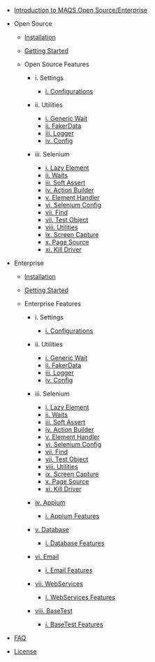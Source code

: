 - [Introduction to MAQS Open Source/Enterprise](MAQS_5/Introduction.md)

- Open Source

	- [Installation](MAQS_5/OpenSourceInstallation.md)
	- [Getting Started](MAQS_5/Getting-Started.md)

	- Open Source Features

		- i. Settings
			- [i. Configurations](MAQS_5/OpenSourceConfiguration.md)

		- ii. Utilities

			- [i. Generic Wait](MAQS_5/Generic-Waits.md)
			- [ii. FakerData](MAQS_5/FakerData.md)
			- [iii. Logger](MAQS_5/Logger.md)
			- [iv. Config](MAQS_5/Config.md)
		- iii. Selenium

			- [i. Lazy Element](MAQS_5/LazyElement.md)
			- [ii. Waits](MAQS_5/Waits.md)
			- [iii. Soft Assert](MAQS_5/Soft-Asserts.md)
			- [iv. Action Builder](MAQS_5/Action-Builder.md)
			- [v. Element Handler](MAQS_5/Element-Handler.md)
			- [vi. Selenium Config](MAQS_5/SeleniumConfig.md)
			- [vii. Find](MAQS_5/ComingSoon.md)
			- [vii. Test Object](MAQS_5/ComingSoon.md)
			- [viii. Utilities](MAQS_5/ComingSoon.md)
			- [ix. Screen Capture](MAQS_5/ComingSoon.md)
			- [x. Page Source](MAQS_5/ComingSoon.md)
			- [xi. Kill Driver](MAQS_5/ComingSoon.md)

- Enterprise

	- [Installation](MAQS_5/EnterpriseInstallation.md)
	- [Getting Started](MAQS_5/Getting-Started.md)

	- Enterprise Features

		- i. Settings

			- [i. Configurations](MAQS_5/EnterpriseConfiguration.md)
		- ii. Utilities

			- [i. Generic Wait](MAQS_5/Generic-Waits.md)
			- [ii. FakerData](MAQS_5/FakerData.md)
			- [iii. Logger](MAQS_5/Logger.md)
			- [iv. Config](MAQS_5/Config.md)
		- iii. Selenium

			- [i. Lazy Element](MAQS_5/LazyElement.md)
			- [ii. Waits](MAQS_5/Waits.md)
			- [iii. Soft Assert](MAQS_5/Soft-Asserts.md)
			- [iv. Action Builder](MAQS_5/Action-Builder.md)
			- [v. Element Handler](MAQS_5/Element-Handler.md)
			- [vi. Selenium Config](MAQS_5/SeleniumConfig.md)
			- [vii. Find](MAQS_5/ComingSoon.md)
			- [vii. Test Object](MAQS_5/ComingSoon.md)
			- [viii. Utilities](MAQS_5/ComingSoon.md)
			- [ix. Screen Capture](MAQS_5/ComingSoon.md)
			- [x. Page Source](MAQS_5/ComingSoon.md)
			- [xi. Kill Driver](MAQS_5/ComingSoon.md)
		- [iv. Appium](MAQS_5/Appium_AUTOGENERATED/LandingPage.md)
		
			- [i. Appium Features](MAQS_5/Appium_AUTOGENERATED/LandingPage.md)
		- [v. Database](MAQS_5/Database_AUTOGENERATED/LandingPage.md)
		
			- [i. Database Features](MAQS_5/Database_AUTOGENERATED/LandingPage.md)
		- [vi. Email](MAQS_5/Email_AUTOGENERATED/LandingPage.md)

			- [i. Email Features](MAQS_5/Email_AUTOGENERATED/LandingPage.md)
		- [vii. WebServices](MAQS_5/WebServices_AUTOGENERATED/LandingPage.md)

			- [i. WebServices Features](MAQS_5/WebServices_AUTOGENERATED/LandingPage.md)
		- [viii. BaseTest](MAQS_5/BaseTest_AUTOGENERATED/LandingPage.md)

			- [i. BaseTest Features](MAQS_5/BaseTest_AUTOGENERATED/LandingPage.md)

- [FAQ](MAQS_5/MAQS-FAQ.md)
- [License](MAQS_5/License.md)